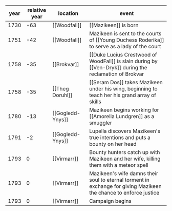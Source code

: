 |  year  | relative year |  location | event | 
| ------ | ------------- | --------- | ----- |
| 1730 | -63 | [[Woodfall]] | [[Mazikeen]] is born |
| 1751 | -42 | [[Woodfall]] | Mazikeen is sent to the courts of [[Young Duchess Roderika]] to serve as a lady of the court |
| 1758 | -35 | [[Brokvar]] | [[Duke Lucius Crestwood of WoodFall]] is slain during by [[Ven-Dryk]] during the reclamation of Brokvar |
| 1758 | -35 | [[Theg Doruhl]] | [[Seram Dos]] takes Mazikeen under his wing, beginning to teach her his grand array of skills
| 1780 | -13 | [[Gogledd-Ynys]] | Mazikeen begins working for [[Amorella Lundgren]] as a smuggler | 
| 1791 | -2 | [[Gogledd-Ynys]] | Lupella discovers Mazikeen's true intentions and puts a bounty on her head |
| 1793 | 0 | [[Virmarr]] | Bounty hunters catch up with Mazikeen and her wife, killing them with a meteor spell | 
| 1793 | 0 | [[Virmarr]] | Mazikeen's wife damns their soul to eternal torment in exchange for giving Mazikeen the chance to enforce justice |
| 1793 | 0 | [[Virmarr]] | Campaign begins |

